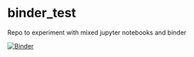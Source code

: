# binder_test
Repo to experiment with mixed jupyter notebooks and binder

[![Binder](https://mybinder.org/badge_logo.svg)](https://mybinder.org/v2/gh/eparey/binder_test/HEAD)

